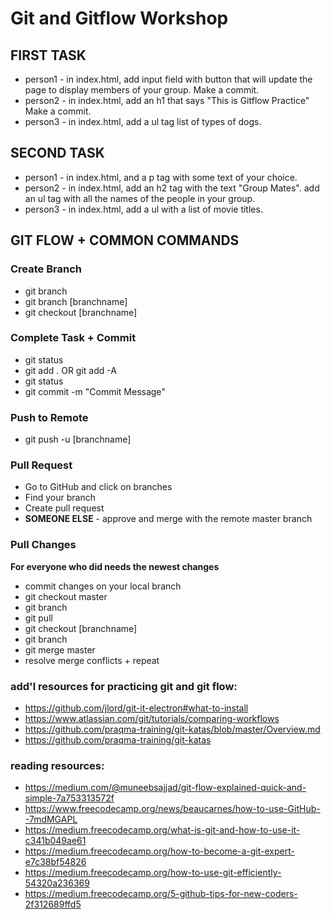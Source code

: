 # Git and Gitflow Workshop
<!-- Created by [Alyssa Graham](https://github.com/agraham0925) and [Marie Trull](https://github.com/marietrull) to help web development students practice the gitflow process in a team setting. -->

## FIRST TASK
* person1 - in index.html, add input field with button that will update the page to display members of your group. Make a commit.
* person2 - in index.html, add an h1 that says "This is Gitflow Practice" Make a commit.
* person3 - in index.html, add a ul tag list of types of dogs.


## SECOND TASK
* person1 - in index.html, and a p tag with some text of your choice.
* person2 - in index.html, add an h2 tag with the text "Group Mates". add an ul tag with all the names of the people in your group.
* person3 - in index.html, add a ul with a list of movie titles.

## GIT FLOW + COMMON COMMANDS
### Create Branch
* git branch
* git branch [branchname]
* git checkout [branchname]

### Complete Task + Commit 
* git status
* git add . OR git add -A
* git status
* git commit -m "Commit Message"

### Push to Remote
* git push -u [branchname]

### Pull Request
* Go to GitHub and click on branches
* Find your branch 
* Create pull request
* **SOMEONE ELSE** - approve and merge with the remote master branch

### Pull Changes
**For everyone who did needs the newest changes** 
* commit changes on your local branch
* git checkout master
* git branch
* git pull
* git checkout [branchname]
* git branch
* git merge master
* resolve merge conflicts + repeat

### add'l resources for practicing git and git flow:
* https://github.com/jlord/git-it-electron#what-to-install
* https://www.atlassian.com/git/tutorials/comparing-workflows
* https://github.com/praqma-training/git-katas/blob/master/Overview.md
* https://github.com/praqma-training/git-katas

### reading resources:
* https://medium.com/@muneebsajjad/git-flow-explained-quick-and-simple-7a753313572f
* https://www.freecodecamp.org/news/beaucarnes/how-to-use-GitHub--7mdMGAPL
* https://medium.freecodecamp.org/what-is-git-and-how-to-use-it-c341b049ae61
* https://medium.freecodecamp.org/how-to-become-a-git-expert-e7c38bf54826
* https://medium.freecodecamp.org/how-to-use-git-efficiently-54320a236369
* https://medium.freecodecamp.org/5-github-tips-for-new-coders-2f312689ffd5 